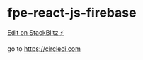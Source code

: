 # fpe-react-js-firebase

[Edit on StackBlitz ⚡️](https://stackblitz.com/edit/fpe-react-js-firebase)

go to https://circleci.com
